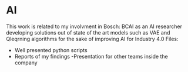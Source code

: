 # AI
This work is related to my involvment in Bosch: BCAI as an AI researcher developing solutions out of state of the art models such as VAE and Qleqrning algorithms for the sake of improving AI for Industry 4.0
Files:
- Well presented python scripts 
- Reports of my findings
-Presentation for other teams inside the company
